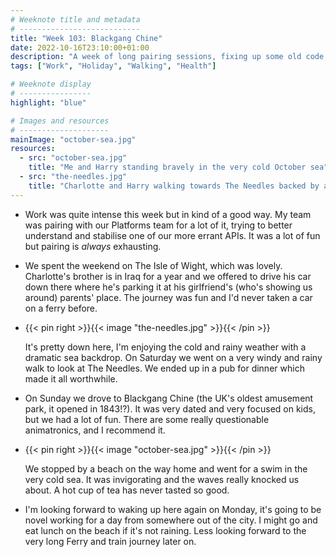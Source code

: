 ```yaml
---
# Weeknote title and metadata
# ---------------------------
title: "Week 103: Blackgang Chine"
date: 2022-10-16T23:10:00+01:00
description: "A week of long pairing sessions, fixing up some old code, long drives and ferries, ocean views, questionable animatronics, and cold swims."
tags: ["Work", "Holiday", "Walking", "Health"]

# Weeknote display
# ----------------
highlight: "blue"

# Images and resources
# --------------------
mainImage: "october-sea.jpg"
resources:
  - src: "october-sea.jpg"
    title: "Me and Harry standing bravely in the very cold October sea"
  - src: "the-needles.jpg"
    title: "Charlotte and Harry walking towards The Needles backed by an orange sunset"
---
```


  * Work was quite intense this week but in kind of a good way. My team was pairing with our Platforms team for a lot of it, trying to better understand and stabilise one of our more errant APIs. It was a lot of fun but pairing is _always_ exhausting.

  * We spent the weekend on The Isle of Wight, which was lovely. Charlotte's brother is in Iraq for a year and we offered to drive his car down there where he's parking it at his girlfriend's (who's showing us around) parents' place. The journey was fun and I'd never taken a car on a ferry before.

  * {{< pin right >}}{{< image "the-needles.jpg" >}}{{< /pin >}}

     It's pretty down here, I'm enjoying the cold and rainy weather with a dramatic sea backdrop. On Saturday we went on a very windy and rainy walk to look at The Needles. We ended up in a pub for dinner which made it all worthwhile.

  * On Sunday we drove to Blackgang Chine (the UK's oldest amusement park, it opened in 1843!?). It was very dated and very focused on kids, but we had a lot of fun. There are some really questionable animatronics, and I recommend it.

  * {{< pin right >}}{{< image "october-sea.jpg" >}}{{< /pin >}}

    We stopped by a beach on the way home and went for a swim in the very cold sea. It was invigorating and the waves really knocked us about. A hot cup of tea has never tasted so good.

* I'm looking forward to waking up here again on Monday, it's going to be novel working for a day from somewhere out of the city. I might go and eat lunch on the beach if it's not raining. Less looking forward to the very long Ferry and train journey later on.
